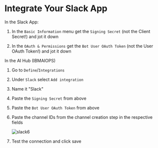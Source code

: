 # Integrate Your Slack App

In the Slack App: 

1. In the `Basic Information` menu get the `Signing Secret` (not the Client Secret!) and jot it down

3. In the `OAuth & Permissions` get the `Bot User OAuth Token` (not the User OAuth Token!) and jot it down


In the AI Hub (IBMAIOPS) 

1. Go to `Define`/`Integrations`
5. Under `Slack` select `Add integration`
6. Name it "Slack"
7. Paste the `Signing Secret` from above
8. Paste the `Bot User OAuth Token` from above
9. Paste the channel IDs from the channel creation step in the respective fields

	![slack6](pics/slack12.png)

10. Test the connection and click save





